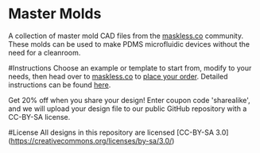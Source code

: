 # Master Molds
A collection of master mold CAD files from the [maskless.co](http://maskless.co) community. These molds can be used to make PDMS microfluidic devices without the need for a cleanroom.

#Instructions
Choose an example or template to start from, modify to your needs, then head over to [maskless.co](http://maskless.co) to [place your order](https://shop.trycelery.com/page/58bde872bcc8c012009c42f1). Detailed instructions can be found [here](https://github.com/masklessco/mastermolds/blob/master/instructions/README.md).

Get 20% off when you share your design! Enter coupon code 'sharealike', and we will upload your design file to our public GitHub repository with a CC-BY-SA license.

#License
All designs in this repository are licensed [CC-BY-SA 3.0] (https://creativecommons.org/licenses/by-sa/3.0/)
